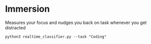 # Immersion
Measures your focus and nudges you back on task whenever you get distracted

```python3 realtime_classifier.py --task "Coding"```


